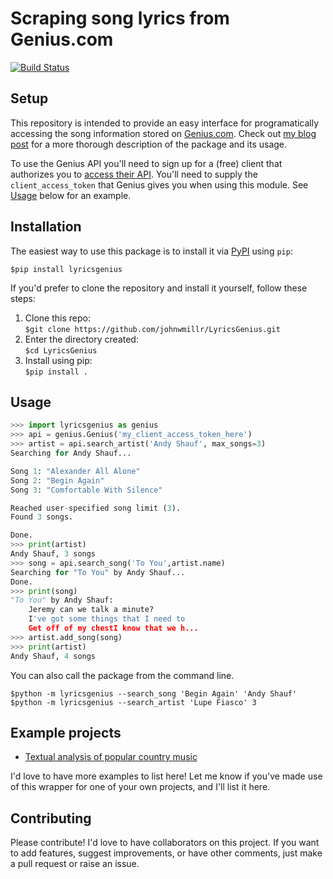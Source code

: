 # Scraping song lyrics from Genius.com

[![Build Status](https://travis-ci.org/johnwmillr/GeniusLyrics.svg?branch=master)](https://travis-ci.org/johnwmillr/GeniusLyrics)

## Setup
This repository is intended to provide an easy interface for programatically accessing the song information stored on [Genius.com](https://www.genius.com). Check out [my blog post](http://www.johnwmillr.com/scraping-genius-lyrics/) for a more thorough description of the package and its usage.

To use the Genius API you'll need to sign up for a (free) client that authorizes you to [access their API](http://genius.com/api-clients). You'll need to supply the `client_access_token` that Genius gives you when using this module. See [Usage](https://github.com/johnwmillr/LyricsGenius#usage) below for an example.

## Installation
The easiest way to use this package is to install it via [PyPI](https://pypi.python.org/pypi/lyricsgenius/0.2) using `pip`:

`$pip install lyricsgenius`

If you'd prefer to clone the repository and install it yourself, follow these steps:
1. Clone this repo:  
`$git clone https://github.com/johnwmillr/LyricsGenius.git`
2. Enter the directory created:  
`$cd LyricsGenius`
3. Install using pip:  
`$pip install .`

## Usage
```python
>>> import lyricsgenius as genius
>>> api = genius.Genius('my_client_access_token_here')
>>> artist = api.search_artist('Andy Shauf', max_songs=3)
Searching for Andy Shauf...

Song 1: "Alexander All Alone"
Song 2: "Begin Again"
Song 3: "Comfortable With Silence"

Reached user-specified song limit (3).
Found 3 songs.

Done.
>>> print(artist)
Andy Shauf, 3 songs
>>> song = api.search_song('To You',artist.name)
Searching for "To You" by Andy Shauf...
Done.
>>> print(song)
"To You" by Andy Shauf:
    Jeremy can we talk a minute?
    I've got some things that I need to
    Get off of my chestI know that we h...
>>> artist.add_song(song)
>>> print(artist)
Andy Shauf, 4 songs
```

You can also call the package from the command line.
```
$python -m lyricsgenius --search_song 'Begin Again' 'Andy Shauf'
$python -m lyricsgenius --search_artist 'Lupe Fiasco' 3
```

## Example projects
  
  - [Textual analysis of popular country music](http://www.johnwmillr.com/trucks-and-beer/)
  
  I'd love to have more examples to list here! Let me know if you've made use of this wrapper for one of your own projects, and I'll list it here.

## Contributing
Please contribute! I'd love to have collaborators on this project. If you want to add features, suggest improvements, or have other comments, just make a pull request or raise an issue.
